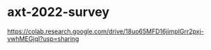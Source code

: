 # axt-2022-survey
https://colab.research.google.com/drive/18uo65MFD16jimpIGrr2pxj-vwhMEGjqI?usp=sharing
